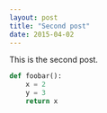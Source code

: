 ```yaml
---
layout: post
title: "Second post"
date: 2015-04-02
---
```

This is the second post. 
```python
def foobar():
	x = 2
	y = 3
	return x	
``` 